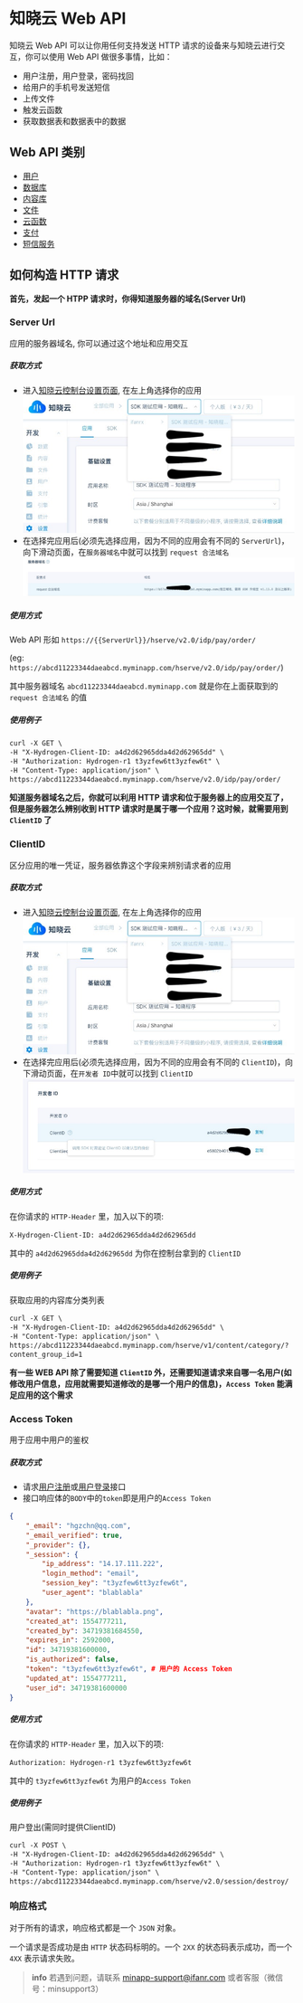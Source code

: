 <!-- ex_nonav -->

# 知晓云 Web API

知晓云 Web API 可以让你用任何支持发送 HTTP 请求的设备来与知晓云进行交互，你可以使用 Web API 做很多事情，比如：

* 用户注册，用户登录，密码找回
* 给用户的手机号发送短信
* 上传文件
* 触发云函数
* 获取数据表和数据表中的数据

## Web API 类别

* [用户](./user.md)
* [数据库](./data/README.md)
* [内容库](./content/README.md)
* [文件](./file/README.md)
* [云函数](./cloud-function.md)
* [支付](./payment.md)
* [短信服务](./sms.md)

## 如何构造 HTTP 请求

**首先，发起一个 HTPP 请求时，你得知道服务器的域名(Server Url)**

### Server Url
应用的服务器域名, 你可以通过这个地址和应用交互

##### 获取方式
* 进入[知晓云控制台设置页面](https://cloud.minapp.com/dashboard/#/app/settings/info/), 在左上角选择你的应用
![client-id](/web-api/image/client-id.jpg)
* 在选择完应用后(必须先选择应用，因为不同的应用会有不同的 `ServerUrl`)，向下滑动页面，在`服务器域名`中就可以找到 `request 合法域名`
![server-url](/web-api/image/server-url.jpg)

##### 使用方式
Web API 形如 `https://{{ServerUrl}}/hserve/v2.0/idp/pay/order/` 

(eg: `https://abcd11223344daeabcd.myminapp.com/hserve/v2.0/idp/pay/order/`)

其中服务器域名 `abcd11223344daeabcd.myminapp.com` 就是你在上面获取到的 ``request 合法域名`` 的值

##### 使用例子
```shell
curl -X GET \
-H "X-Hydrogen-Client-ID: a4d2d62965dda4d2d62965dd" \
-H "Authorization: Hydrogen-r1 t3yzfew6tt3yzfew6t" \
-H "Content-Type: application/json" \
https://abcd11223344daeabcd.myminapp.com/hserve/v2.0/idp/pay/order/
```

**知道服务器域名之后，你就可以利用 HTTP 请求和位于服务器上的应用交互了，但是服务器怎么辨别收到 HTTP 请求时是属于哪一个应用？这时候，就需要用到 `ClientID` 了**

### ClientID
区分应用的唯一凭证，服务器依靠这个字段来辨别请求者的应用

##### 获取方式
* 进入[知晓云控制台设置页面](https://cloud.minapp.com/dashboard/#/app/settings/info/), 在左上角选择你的应用
![client-id](/web-api/image/client-id.jpg)
* 在选择完应用后(必须先选择应用，因为不同的应用会有不同的 `ClientID`)，向下滑动页面，在`开发者 ID`中就可以找到 `ClientID`
![client-id-get](/web-api/image/client-id-get.jpg)

##### 使用方式
在你请求的 ``HTTP-Header`` 里，加入以下的项:

`X-Hydrogen-Client-ID: a4d2d62965dda4d2d62965dd`

其中的 `a4d2d62965dda4d2d62965dd` 为你在控制台拿到的 `ClientID`

##### 使用例子
获取应用的内容库分类列表
```shell
curl -X GET \
-H "X-Hydrogen-Client-ID: a4d2d62965dda4d2d62965dd" \
-H "Content-Type: application/json" \
https://abcd11223344daeabcd.myminapp.com/hserve/v1/content/category/?content_group_id=1
```

**有一些 WEB API 除了需要知道 `ClientID` 外，还需要知道请求来自哪一名用户(如修改用户信息，应用就需要知道修改的是哪一个用户的信息)，`Access Token` 能满足应用的这个需求**
 
### Access Token
用于应用中用户的鉴权

##### 获取方式
* 请求[用户注册](/web-api/user.md)或[用户登录](/web-api/user.md)接口
* 接口响应体的`BODY`中的`token`即是用户的`Access Token`
```json
{
    "_email": "hgzchn@qq.com",
    "_email_verified": true,
    "_provider": {},
    "_session": {
        "ip_address": "14.17.111.222",
        "login_method": "email",
        "session_key": "t3yzfew6tt3yzfew6t",
        "user_agent": "blablabla"
    },
    "avatar": "https://blablabla.png",
    "created_at": 1554777211,
    "created_by": 34719381684550,
    "expires_in": 2592000,
    "id": 34719381600000,
    "is_authorized": false,
    "token": "t3yzfew6tt3yzfew6t", # 用户的 Access Token
    "updated_at": 1554777211,
    "user_id": 34719381600000
}
```

##### 使用方式
在你请求的 ``HTTP-Header`` 里，加入以下的项:

`Authorization: Hydrogen-r1 t3yzfew6tt3yzfew6t`

其中的 `t3yzfew6tt3yzfew6t` 为用户的`Access Token`

##### 使用例子
用户登出(需同时提供ClientID)
```shell
curl -X POST \
-H "X-Hydrogen-Client-ID: a4d2d62965dda4d2d62965dd" \
-H "Authorization: Hydrogen-r1 t3yzfew6tt3yzfew6t" \
-H "Content-Type: application/json" \
https://abcd11223344daeabcd.myminapp.com/hserve/v2.0/session/destroy/
```

### 响应格式
对于所有的请求，响应格式都是一个 `JSON` 对象。

一个请求是否成功是由 `HTTP` 状态码标明的。一个 `2XX` 的状态码表示成功，而一个 `4XX` 表示请求失败。

> **info**
> 若遇到问题，请联系 <minapp-support@ifanr.com> 或者客服（微信号：minsupport3）